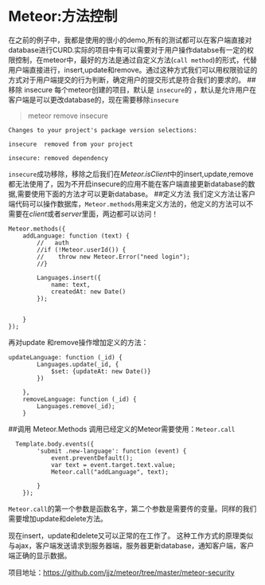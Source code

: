 # Meteor:方法控制
在之前的例子中，我都是使用的很小的demo,所有的测试都可以在客户端直接对database进行CURD.实际的项目中有可以需要对于用户操作databse有一定的权限控制，在meteor中，最好的方法是通过自定义方法(`call method`)的形式，代替用户端直接进行，insert,update和remove。通过这种方式我们可以用权限验证的方式对于用户端提交的行为判断，确定用户的提交形式是符合我们的要求的。
##移除 insecure
每个meteor创建的项目，默认是 `insecure`的 ，默认是允许用户在客户端是可以更改database的，现在需要移除`insecure`
>meteor remove insecure
```
Changes to your project's package version selections:

insecure  removed from your project

insecure: removed dependency
```

`insecure`成功移除，移除之后我们在*Meteor.isClient*中的insert,update,remove都无法使用了，因为不开启insecure的应用不能在客户端直接更新database的数据,需要使用下面的方法才可以更新database。
##定义方法
我们定义方法让客户端代码可以操作数据库，`Meteor.methods`用来定义方法的，他定义的方法可以不需要在*client*或者*server*里面，两边都可以访问！

```
Meteor.methods({
    addLanguage: function (text) {
        //   auth
        //if (!Meteor.userId()) {
        //    throw new Meteor.Error("need login");
        //}

        Languages.insert({
            name: text,
            createdAt: new Date()
        });


    }
});
```
再对update 和remove操作增加定义的方法：

```
updateLanguage: function (_id) {
        Languages.update(_id, {
            $set: {updateAt: new Date()}
        })

    },
    removeLanguage: function (_id) {
        Languages.remove(_id);
    }
```

##调用 Meteor.Methods
调用已经定义的Meteor需要使用：`Meteor.call`

```
  Template.body.events({
        'submit .new-language': function (event) {
            event.preventDefault();
            var text = event.target.text.value;
            Meteor.call("addLanguage", text);

        }
    });
```
`Meteor.call`的第一个参数是函数名字，第二个参数是需要传的变量。同样的我们需要增加update和delete方法。

现在insert，update和delete又可以正常的在工作了。
这种工作方式的原理类似与ajax，客户端发送请求到服务器端，服务器更新database，通知客户端，客户端正确的显示数据。


项目地址：https://github.com/jjz/meteor/tree/master/meteor-security


